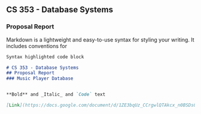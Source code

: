## CS 353 - Database Systems


### Proposal Report

Markdown is a lightweight and easy-to-use syntax for styling your writing. It includes conventions for

```markdown
Syntax highlighted code block

# CS 353 - Database Systems
## Proposal Report
### Music Player Database


**Bold** and _Italic_ and `Code` text

[Link](https://docs.google.com/document/d/1ZE3bqUz_CCrgwlQTAkcx_n0BSDsON_cuQ0YHEQo4Rps/edit?usp=sharing) 
```


